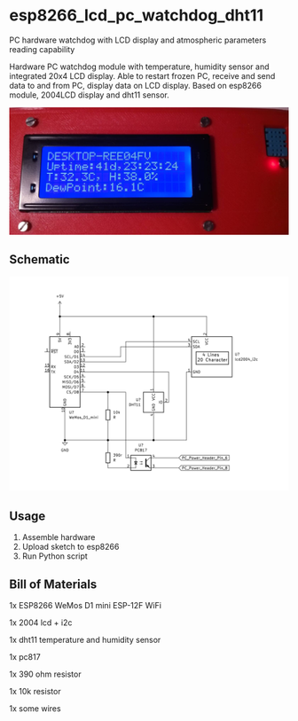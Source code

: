 # esp8266_lcd_pc_watchdog_dht11
PC hardware watchdog with LCD display and atmospheric parameters reading capability

Hardware PC watchdog module with temperature, humidity sensor and integrated 20x4 LCD display. Able to restart frozen PC, receive and send data to and from PC, display data on LCD display.
Based on esp8266 module, 2004LCD display and dht11 sensor.

![alt text](https://github.com/dawmro/esp8266_lcd_pc_watchdog_dht11/blob/main/images/3_displaying_data.png?raw=true)


## Schematic
![alt text](https://github.com/dawmro/esp8266_lcd_pc_watchdog_dht11/blob/main/schematic/schematic_esp8266_lcd_pc_watchdog_dht11.PNG?raw=true)


## Usage

1. Assemble hardware
2. Upload sketch to esp8266
3. Run Python script


## Bill of Materials

1x ESP8266 WeMos D1 mini ESP-12F WiFi

1x 2004 lcd + i2c

1x dht11 temperature and humidity sensor

1x pc817

1x 390 ohm resistor

1x 10k resistor

1x some wires
